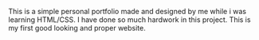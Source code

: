 This is a simple personal portfolio made and designed by me while i was learning HTML/CSS. I have done so much hardwork in this project. This is my first good looking and proper website.
